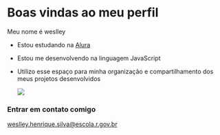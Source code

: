 # Boas vindas ao meu perfil

Meu nome é weslley

- Estou estudando na [Alura](https://www.alura.com.br)
- Estou me desenvolvendo na linguagem JavaScript
- Utilizo esse espaço para minha organização e compartilhamento dos meus projetos desenvolvidos

  ![](https://images.app.goo.gl/RJoTkUvyai9jVw9i9)

### Entrar em contato comigo

weslley.henrique.silva@escola.r.gov.br
